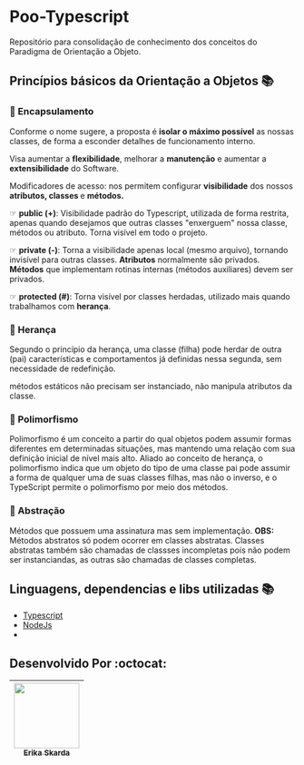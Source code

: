 # Poo-Typescript

Repositório para consolidação de conhecimento dos conceitos do Paradigma de Orientação a Objeto.

## Princípios básicos da Orientação a Objetos :books:

### 🎯 Encapsulamento 

Conforme o nome sugere, a proposta é <b>isolar o máximo possível</b> as nossas classes, de forma a esconder detalhes de funcionamento interno.

Visa aumentar a <b>flexibilidade</b>, melhorar a <b>manutenção</b> e aumentar a <b>extensibilidade</b> do Software.

Modificadores de acesso: nos permitem configurar <b>visibilidade</b> dos nossos <b>atributos, classes </b> e <b>métodos.</b>

  ☞ <b>public (+)</b>: Visibilidade padrão do Typescript, utilizada de forma restrita, apenas quando desejamos que outras classes "enxerguem" nossa classe, métodos ou atributo. Torna visível em todo o projeto.

  ☞ <b>private (-)</b>: Torna a visibilidade apenas local (mesmo arquivo), tornando invisível para outras classes.
  <b>Atributos</b> normalmente são privados.
  <b>Métodos</b> que implementam rotinas internas (métodos auxiliares) devem ser privados.

  ☞ <b>protected (#)</b>: Torna visível por classes herdadas, utilizado mais quando trabalhamos com  <b>herança</b>.

### 🎯 Herança

Segundo o princípio da herança, uma classe (filha) pode herdar de outra (pai) características e comportamentos já definidas nessa segunda, sem necessidade de redefinição.

métodos estáticos não precisam ser instanciado, não manipula atributos da classe.

### 🎯 Polimorfismo

Polimorfismo é um conceito a partir do qual objetos podem assumir formas diferentes em determinadas situações, mas mantendo uma relação com sua definição inicial de nível mais alto. Aliado ao conceito de herança, o polimorfismo indica que um objeto do tipo de uma classe pai pode assumir a forma de qualquer uma de suas classes filhas, mas não o inverso, e o TypeScript permite o polimorfismo por meio dos métodos.

### 🎯 Abstração

Métodos que possuem uma assinatura mas sem implementação. 
<b>OBS:</b> Métodos abstratos só podem ocorrer em classes abstratas. Classes abstratas também são chamadas de classses incompletas pois não podem ser instanciandas, as outras são chamadas de classes completas.

## Linguagens, dependencias e libs utilizadas :books:

- [Typescript](https://www.typescriptlang.org/)
- [NodeJs](https://nodejs.org/en/)
- 
## Desenvolvido Por :octocat:

| [<img src="https://avatars1.githubusercontent.com/u/60902843?s=400&u=fca9219fa3416ab4b849077b9248f71d44133283&v=4" width=115><br><sub>Erika Skarda</sub>](https://www.linkedin.com/in/erika-skarda/) | 
| :---: |
